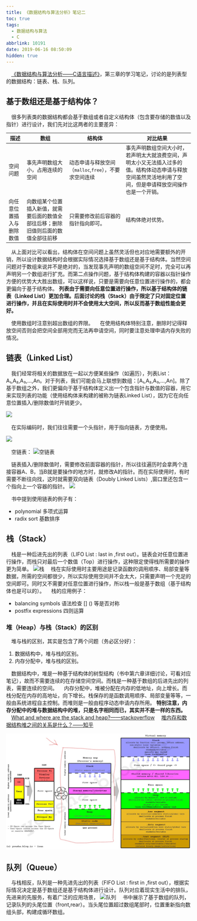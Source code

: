 ```yaml
---
title: 《数据结构与算法分析》笔记二
toc: true
tags:
  - 数据结构与算法
  - C
abbrlink: 10191
date: 2019-06-16 08:50:09
hidden: true
---
```


&emsp;[《数据结构与算法分析——C语言描述》](https://book.douban.com/subject/1139426/)，第三章的学习笔记，讨论的是列表型的数据结构：链表、栈、队列。

## 基于数组还是基于结构体？
&emsp;很多列表类的数据结构都会基于数组或者自定义结构体（包含要存储的数值以及指针）进行设计，我们先对比这两者的主要差异：

描述|数组|结构体|对比结果
---|---|---|---|
空间问题|事先声明数组大小，占用连续的空间|动态申请与释放空间（`malloc`,`free`），不要求空间连续|事先声明数组空间大小时，若声明太大就浪费空间，声明太小又无法插入过多的值。结构体动态申请与释放空间虽然灵活地利用了空间，但是申请释放空间操作也是一个开销。
向任意位置插入与删除数值|向数组某个位置插入新值，就需要后面的数值全部往后移；删除旧值则后面的数值全部往前移|只需要修改前后容器的指针指向即可。|结构体绝对优势。

&emsp;从上面对比可以看出，结构体在空间问题上虽然灵活但也对应地需要额外的开销，所以设计数据结构时会根据实际情况选择基于数组还是基于结构体。当然空间问题对于数组来说并不是绝对的，当发现事先声明的数组空间不足时，完全可以再声明另一个数组进行扩充。而第二点操作问题，基于结构体构建的容器以指针操作方便的优势大大胜出数组，可以这样说，只要是需要向任意位置进行操作的，都会更偏向于基于结构体。 __列表由于需要向任意位置进行操作，所以基于结构体的链表（Linked List）更加合理。后面讨论的栈（Stack）由于限定了只对固定位置进行操作，并且在实际使用时并不会使用太大空间，所以反而基于数组性能会更好。__

&emsp;使用数组时注意别超出数组的界限。
&emsp;在使用结构体特别注意，删除时记得释放空间否则会把空间全部用完而无法再申请空间，同时要注意处理申请内存失败的情况。


## 链表（Linked List）
&emsp;我们经常将相关的数据放在一起以方便某些操作（如遍历），列表List：A₁,A₂,A₃,...,An。对于列表，我们可能会马上联想到数组：[A₁,A₂,A₃,...,An]。除了基于数组之外，我们更偏向于基于结构体定义出一个包含指针与数值的容器，用它来实现列表的功能（使用结构体来构建的被称为链表Linked List），因为它在向任意位置插入/删除数值时开销更少。

![](/blog_images/linked-list.png)

&emsp;在实际编码时，我们往往需要一个头指针，用于指向链表，方便使用。

![](/blog_images/linked-list-header.png)

&emsp;空链表：
<img alt="空链表" src="/blog_images/empty-list.png" style="width:30%;">

&emsp;链表插入/删除数值时，需要修改前面容器的指针，所以往往遍历时会拿两个连接容器A、B，当B就是要操作的地方时，就修改A的指针。而在实际使用时，有时需要不断往向找，这时就需要双向链表（Doubly Linked Lists）,窗口里还包含一个指向上一个容器的指针。
![](/blog_images/doubly-linked-list.png)

&emsp;书中提到使用链表的例子有：
- polynomial 多项式运算
- radix sort 基数排序


## 栈（Stack）
&emsp;栈是一种后进先出的列表（LIFO List : last in ,first out）。链表会对任意位置进行操作，而栈只对最后一个数值（Top）进行操作，这种限定使得栈所需要的操作更为简单。
<img alt="栈" src="/blog_images/stack.png" style="width:30%;">
&emsp;栈在实际使用时主要用途是记录函数的调用顺序、局部变量等数据，所需的空间都很少，所以实际使用空间并不会太大，只需要声明一个充足的空间即可。同时又不需要对任意位置进行操作，所以栈一般是基于数组（基于结构体也是可以的）。
&emsp;栈的应用例子：
- balancing symbols 语法检查 [] () 等是否对称
- postfix expressions 四则运算

### 堆（Heap）与栈（Stack）的区别
&emsp;堆与栈的区别，其实是包含了两个问题（务必区分好）：
1. 数据结构中，堆与栈的区别。
2. 内存分配中，堆与栈的区别。

&emsp;数据结构中，堆是一种基于结构体的树型结构（书中第六章详细讨论，可看对应笔记），故而不需要连续的在存储空间空间。而栈是一种基于数组的后进先出的列表，需要连续的空间。
&emsp;内存分配中，堆被分配在内存的低地址，向上增长。而栈分配在内存的高地址，向下增长。栈保存的是函数调用顺序、局部变量等等，一般由系统进程自主控制。而堆则是一般由程序动态申请内存所用。 __特别注意，内存分配中的堆与数据结构中的堆，只是名字相同而已，其实并不是一样的东西。__
&emsp;[What and where are the stack and heap?——stackoverflow](https://stackoverflow.com/questions/79923/what-and-where-are-the-stack-and-heap)
&emsp;[堆内存和数据结构堆之间的关系是什么？——知乎](https://www.zhihu.com/question/276016774)

![](/blog_images/stack-heap.webp)



## 队列（Queue）
&emsp;与栈相反，队列是一种先进先出的列表（FIFO List : first in ,first out），根据实际情况决定是基于数组还是基于结构体进行设计。队列对应着现实生活中的排队，先进来的先服务，有着广泛的应用场景，
<img alt="队列" src="/blog_images/queue.png" style="width:50%;">
&emsp;书中展示了基于数组的队列，记录队列的头尾位置（front,rear）。当头尾位置超过数组尾部时，位置重新指向数组头部，构建成循环数组。












